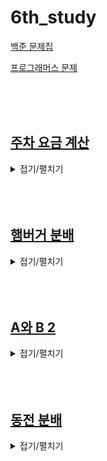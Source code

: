 # 6th_study

[백준 문제집](https://www.acmicpc.net/workbook/view/16780)

[프로그래머스 문제](https://school.programmers.co.kr/learn/courses/30/lessons/92341)

<br><br><br>

## [주차 요금 계산](./주차%20요금%20계산/)

<details>
<summary>접기/펼치기</summary>
<div markdown="1">

### [민웅](./주차%20요금%20계산/민웅.py)

```py

```

### [병국](./주차%20요금%20계산/병국.py)

```py

```

### [상미](./주차%20요금%20계산/상미.py)

```py

```

### [서희](./주차%20요금%20계산/서희.py)

```py

```

### [성구](./주차%20요금%20계산/성구.py)

```py
'''
차량 번호가 작은 자동차부터 요금 출력
누적으로 계산
fees
[ 기본시간(분), 기본 요금(원), 단위 시간(분), 단위 요금(원) ]
records
시간 기준 오름차순
'''
from collections import defaultdict

def solution(fees, records):
    answer = []
    check = dict()
    check_time = defaultdict(int)
    for record in records:
        hour, minute, number, code = int(record[:2]), int(record[3:5]), record[6:10], record[-2:]
        if code == "IN":
            check[number] = [hour, minute]
        else:
            check_time[number] += (hour*60 + minute)-(check[number][0]*60 + check[number][1])
            check.pop(number)
    for key, val in check.items():
        check_time[key] += (23*60+59) - (val[0]*60+val[1])
    number = list(check_time.keys())
    number.sort()
    for num in number:
        answer.append(check_time[num])
    for i in range(len(answer)):
        if answer[i] <= fees[0]:
            answer[i] = fees[1]
        else:
            if (answer[i] - fees[0]) / fees[2] > (answer[i] - fees[0]) // fees[2]:
                answer[i] = fees[1] + ((answer[i] - fees[0])//fees[2] + 1) * fees[3]
            else:
                answer[i] = fees[1] + ((answer[i] - fees[0])//fees[2]) * fees[3]
    return answer
```

</div>
</details>
<br><br><br>

## [햄버거 분배](./햄버거%20분배/)

<details>
<summary>접기/펼치기</summary>
<div markdown="1">

### [민웅](./햄버거%20분배/민웅.py)

```py

```

### [병국](./햄버거%20분배/병국.py)

```py
n, k = map(int,input().split())
burger = list(input())
answer_list = []
# PPPPHHHH
# HHHHPPPP 이거 두개를 생각해봐,,
# 스택써서 pop하는게아니군,,
cnt = 0
for i in range(len(burger)):
    if burger[i] == "P": # 사람이 나오면 양옆 살피자,,
        for j in range(i-k,i+k+1): # 항상 왼쪽꺼 먹어치우면됨
            if 0<=j<n and burger[j] == "H" : # j<n 조건넣어야 인덱스에러안뜸 0<= 안넣어서틀림,,
                cnt += 1
                burger[j] = 'A' # 먹었으면 대체
                # print(burger)
                break
print(cnt)



```

### [상미](./햄버거%20분배/상미.py)

```py

```

### [서희](./햄버거%20분배/서희.py)

```py
'''
31256KB	92ms
'''


N, K = input().split()
String = list(input())


N = int(N)
K = int(K)

cnt = 0
for i in range(N):
    if String[i] == 'P':
        for j in range(i-K, i+K+1):
            if j >= 0 and j < N:
                if String[j] == 'H':
                    String[j] = 0
                    cnt += 1
                    break

print(cnt)
```

### [성구](./햄버거%20분배/성구.py)

```py
# 19941 햄버거 분배
import sys

input = sys.stdin.readline

# input
N, K = map(int, input().split())
bench = input().strip()

# define
full = set()

# logic
for i in range(N):
    # 햄버거 기준 판별
    if bench[i] == "H":
        # K 범위 내에 P인데 아직 안 먹은 사람 저장
        for p in range(i - K, i + K + 1):
            if 0 <= p < N and bench[p] == "P" and p not in full:
                full.add(p)
                # 찾으면 멈춤
                break
# 햄버거 먹어서 배부른 사람 수
print(len(full))

```

</div>
</details>
<br><br><br>

## [A와 B 2](./A와%20B%202/)

<details>
<summary>접기/펼치기</summary>
<div markdown="1">

### [민웅](./A와%20B%202/민웅.py)

```py

```

### [병국](./A와%20B%202/병국.py)

```py

```

### [상미](./A와%20B%202/상미.py)

```py

```

### [서희](./A와%20B%202/서희.py)

```py

```

### [성구](./A와%20B%202/성구.py)

```py

```

</div>
</details>
<br><br><br>

## [동전 분배](./동전%20분배/)

<details>
<summary>접기/펼치기</summary>
<div markdown="1">

### [민웅](./동전%20분배/민웅.py)

```py

```

### [병국](./동전%20분배/병국.py)

```py

```

### [상미](./동전%20분배/상미.py)

```py

```

### [서희](./동전%20분배/서희.py)

```py

```

### [성구](./동전%20분배/성구.py)

```py
# 1943 동전 분배
import sys

input = sys.stdin.readline


for _ in range(3):
    # define
    coins = {}
    total = 0
    # input
    N = int(input())
    for i in range(N):
        coin, cnt = map(int, input().split())
        coins[coin] = cnt
        # 총 금액 산정
        total += coin * cnt
    # 총 금액이 홀수이면 무조건 불가능
    if total % 2:
        print(0)
    else:
        # 목표 금액으로 바꾸기
        total //= 2
        # index를 목표금액으로 갖는 배열 만듦
        dp = [0] * (total + 1)
        # 목표가 0 이면 무조건 만들 수 있으므로 1
        dp[0] = 1
        # 변화 저장용 (직접 변환하면 바꾼 index도 if문에서 걸려 모두 1이 됨)
        tmp = [*dp]
        for key, val in coins.items():
            for idx in range(total + 1):
                if dp[idx]:
                    for index in range(
                        idx + key, min(idx + key * val + 1, total + 1), key
                    ):
                        tmp[index] = 1
            dp = [*tmp]
        # 목표금액이 만들 수 있는지 value로 들어가 있음
        print(dp[total])

```

</div>
</details>
<br><br><br>
